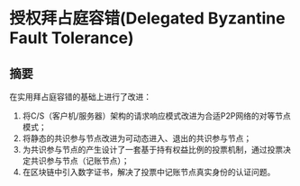 # 授权拜占庭容错(Delegated Byzantine Fault Tolerance)



## 摘要
在实用拜占庭容错的基础上进行了改进：  
1. 将C/S（客户机/服务器）架构的请求响应模式改进为合适P2P网络的对等节点模式；
2. 将静态的共识参与节点改进为可动态进入、退出的共识参与节点；
3. 为共识参与节点的产生设计了一套基于持有权益比例的投票机制，通过投票决定共识参与节点（记账节点）；
4. 在区块链中引入数字证书，解决了投票中记账节点真实身份的认证问题。